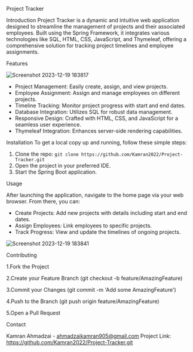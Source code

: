 Project Tracker

Introduction
Project Tracker is a dynamic and intuitive web application designed to streamline the management of projects and their associated employees. Built using the Spring Framework, it integrates various technologies like SQL, HTML, CSS, JavaScript, and Thymeleaf, offering a comprehensive solution for tracking project timelines and employee assignments.

Features


![Screenshot 2023-12-19 183817](https://github.com/Kamran2022/Project-Tracker/assets/97768463/9d58322d-c709-4bea-a6df-1fe892244920)


- Project Management: Easily create, assign, and view projects.
- Employee Assignment: Assign and manage employees on different projects.
- Timeline Tracking: Monitor project progress with start and end dates.
- Database Integration: Utilizes SQL for robust data management.
- Responsive Design: Crafted with HTML, CSS, and JavaScript for a seamless user experience.
- Thymeleaf Integration: Enhances server-side rendering capabilities.

Installation
To get a local copy up and running, follow these simple steps:

1. Clone the repo: `git clone https://github.com/Kamran2022/Project-Tracker.git`
2. Open the project in your preferred IDE.
3. Start the Spring Boot application.


Usage

After launching the application, navigate to the home page via your web browser. From there, you can:

- Create Projects: Add new projects with details including start and end dates.
- Assign Employees: Link employees to specific projects.
- Track Progress: View and update the timelines of ongoing projects.

![Screenshot 2023-12-19 183841](https://github.com/Kamran2022/Project-Tracker/assets/97768463/75106023-8701-4a26-811a-bd7b0378541a)

Contributing

1.Fork the Project

2.Create your Feature Branch (git checkout -b feature/AmazingFeature)

3.Commit your Changes (git commit -m 'Add some AmazingFeature')

4.Push to the Branch (git push origin feature/AmazingFeature)

5.Open a Pull Request

Contact

Kamran Ahmadzai - ahmadzaikamran905@gmail.com
Project Link: https://github.com/Kamran2022/Project-Tracker.git
